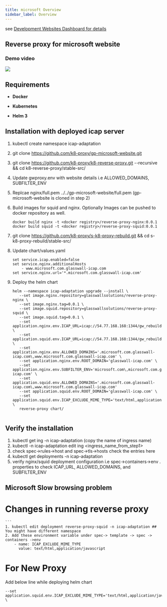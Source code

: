 ```yaml
---
title: microsoft Overview
sidebar_label: Overview
---
```


see [Development Websites Dashboard for details](../../dashboards/websites/development.md)

## Reverse proxy for microsoft website

### Demo video
[![](http://img.youtube.com/vi/d51iV5cEqs8/0.jpg)](http://www.youtube.com/watch?v=d51iV5cEqs8 "Microsoft demo")


## Requirements

- **Docker**

- **Kubernetes**

- **Helm 3**

## Installation with deployed icap server
1. kubectl create namespace icap-adaptation
2. git clone https://github.com/k8-proxy/gp-microsoft-website.git
3. git clone https://github.com/k8-proxy/k8-reverse-proxy.git --recursive && cd k8-reverse-proxy/stable-src/
4. Update gwproxy.env with website details i.e ALLOWED_DOMAINS, SUBFILTER_ENV
5. Replcae nginx/full.pem ../../gp-microsoft-website/full.pem (gp-microsoft-website is cloned in step 2)
6. Build images for squid and nginx. Optionally Images can be pushed to docker repository as well.
    ```
    docker build nginx -t <docker registry>/reverse-proxy-nginx:0.0.1
    docker build squid -t <docker registry>/reverse-proxy-squid:0.0.1

7. git clone https://github.com/k8-proxy/s-k8-proxy-rebuild.git && cd s-k8-proxy-rebuild/stable-src/  

8. Update chart/values.yaml
	```
	set service.icap.enabled=false
	set service.nginx.additionalHosts 
	    - www.microsoft.com.glasswall-icap.com
	set service.nginx.url='*.microsoft.com.glasswall-icap.com'
	
9. Deploy the helm chart
	```
	helm --namespace icap-adaptation upgrade --install \
       --set image.nginx.repository=glasswallsolutions/reverse-proxy-nginx \
       --set image.nginx.tag=0.0.1 \
       --set image.squid.repository=glasswallsolutions/reverse-proxy-squid \
       --set image.squid.tag=0.0.1 \
       --set application.nginx.env.ICAP_URL=icap://54.77.168.168:1344/gw_rebuild \
       --set application.squid.env.ICAP_URL=icap://54.77.168.168:1344/gw_rebuild  \
       --set application.nginx.env.ALLOWED_DOMAINS='.microsoft.com.glasswall-icap.com\,www.microsoft.com.glasswall-icap.com' \
       --set application.nginx.env.ROOT_DOMAIN='glasswall-icap.com' \
       --set application.nginx.env.SUBFILTER_ENV='microsoft.com\,microsoft.com.glasswall-icap.com' \
       --set application.squid.env.ALLOWED_DOMAINS='.microsoft.com.glasswall-icap.com\,www.microsoft.com.glasswall-icap.com' 
       --set application.squid.env.ROOT_DOMAIN='glasswall-icap.com' \ 
       --set application.squid.env.ICAP_EXCLUDE_MIME_TYPE='text/html,application/javascript' \
       reverse-proxy chart/
	  
## Verify the installation

1. kubectl get ing -n icap-adaptation (copy the name of ingress name)
2. kubectl -n icap-adaptation edit ing <ingress_name_from_step1>
3. check spec->rules->host  and spec->tls->hosts check the entries here
4. kubectl get deployments -n icap-adaptation
5. verify nginx/squid deployment configuration i.e spec->containers->env . properties to check ICAP_URL, ALLOWED_DOMAINS, and SUBFILTER_ENV

## Microsoft Slow browsing problem

# Changes in running reverse proxy
    ```
    1. kubectl edit deployment reverse-proxy-squid -n icap-adaptation ## You might have different namespace
    2. Add these environment variable under spec-> template -> spec -> containers ->env
	    - name: ICAP_EXCLUDE_MIME_TYPE
	      value: text/html,application/javascript
	    
# For New Proxy
Add below line while deploying helm chart
 ```
 --set application.squid.env.ICAP_EXCLUDE_MIME_TYPE='text/html,application/javascript' \

